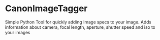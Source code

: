 # CanonImageTagger
Simple Python Tool for quickly adding Image specs to your image. Adds information about camera, focal length, aperture, shutter speed and iso to your images
